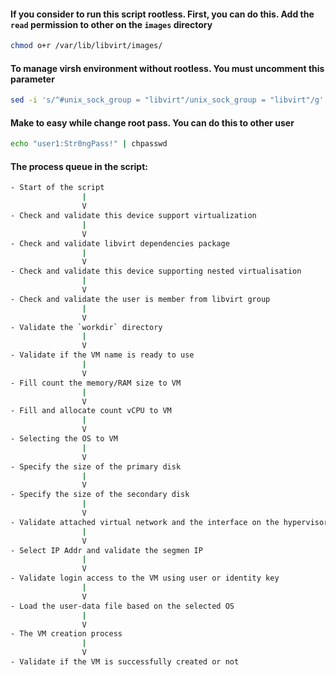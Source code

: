 #### If you consider to run this script rootless. First, you can do this. Add the `read` permission to other on the `images` directory
```bash
chmod o+r /var/lib/libvirt/images/
```
#### To manage virsh environment without rootless. You must uncomment this parameter
```bash
sed -i 's/^#unix_sock_group = "libvirt"/unix_sock_group = "libvirt"/g' /etc/libvirt/libvirtd.conf
```
#### Make to easy while change root pass. You can do this to other user
```bash
echo "user1:Str0ngPass!" | chpasswd
```

#### The process queue in the script:
```bash
- Start of the script
                |
                V
- Check and validate this device support virtualization 
                |
                V
- Check and validate libvirt dependencies package
                |
                V
- Check and validate this device supporting nested virtualisation
                |
                V
- Check and validate the user is member from libvirt group
                |
                V
- Validate the `workdir` directory
                |
                V
- Validate if the VM name is ready to use
                |
                V
- Fill count the memory/RAM size to VM 
                |
                V
- Fill and allocate count vCPU to VM
                |
                V
- Selecting the OS to VM
                |
                V
- Specify the size of the primary disk
                |
                V
- Specify the size of the secondary disk
                |
                V
- Validate attached virtual network and the interface on the hypervisor
                |
                V
- Select IP Addr and validate the segmen IP
                |
                V
- Validate login access to the VM using user or identity key
                |
                V
- Load the user-data file based on the selected OS 
                |
                V
- The VM creation process
                |
                V
- Validate if the VM is successfully created or not
```